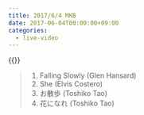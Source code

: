 ```yaml
---
title: 2017/6/4 MKB
date: 2017-06-04T00:00:00+09:00
categories:
  - live-video
---
```


{{<youtube VsCwsj0ksR0>}}

>1. Falling Slowly (Glen Hansard)
>2. She (Elvis Costero)
>3. お散歩 (Toshiko Tao)
>4. 花になれ (Toshiko Tao)